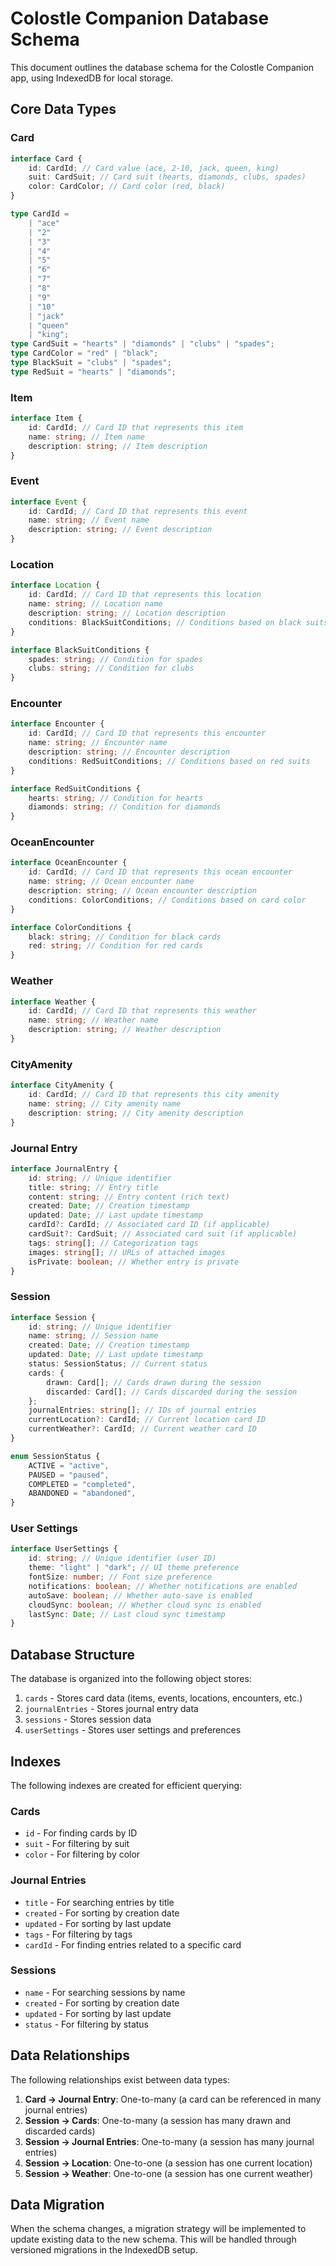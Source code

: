 # Colostle Companion Database Schema

This document outlines the database schema for the Colostle Companion app, using IndexedDB for local storage.

## Core Data Types

### Card

```typescript
interface Card {
	id: CardId; // Card value (ace, 2-10, jack, queen, king)
	suit: CardSuit; // Card suit (hearts, diamonds, clubs, spades)
	color: CardColor; // Card color (red, black)
}

type CardId =
	| "ace"
	| "2"
	| "3"
	| "4"
	| "5"
	| "6"
	| "7"
	| "8"
	| "9"
	| "10"
	| "jack"
	| "queen"
	| "king";
type CardSuit = "hearts" | "diamonds" | "clubs" | "spades";
type CardColor = "red" | "black";
type BlackSuit = "clubs" | "spades";
type RedSuit = "hearts" | "diamonds";
```

### Item

```typescript
interface Item {
	id: CardId; // Card ID that represents this item
	name: string; // Item name
	description: string; // Item description
}
```

### Event

```typescript
interface Event {
	id: CardId; // Card ID that represents this event
	name: string; // Event name
	description: string; // Event description
}
```

### Location

```typescript
interface Location {
	id: CardId; // Card ID that represents this location
	name: string; // Location name
	description: string; // Location description
	conditions: BlackSuitConditions; // Conditions based on black suits
}

interface BlackSuitConditions {
	spades: string; // Condition for spades
	clubs: string; // Condition for clubs
}
```

### Encounter

```typescript
interface Encounter {
	id: CardId; // Card ID that represents this encounter
	name: string; // Encounter name
	description: string; // Encounter description
	conditions: RedSuitConditions; // Conditions based on red suits
}

interface RedSuitConditions {
	hearts: string; // Condition for hearts
	diamonds: string; // Condition for diamonds
}
```

### OceanEncounter

```typescript
interface OceanEncounter {
	id: CardId; // Card ID that represents this ocean encounter
	name: string; // Ocean encounter name
	description: string; // Ocean encounter description
	conditions: ColorConditions; // Conditions based on card color
}

interface ColorConditions {
	black: string; // Condition for black cards
	red: string; // Condition for red cards
}
```

### Weather

```typescript
interface Weather {
	id: CardId; // Card ID that represents this weather
	name: string; // Weather name
	description: string; // Weather description
}
```

### CityAmenity

```typescript
interface CityAmenity {
	id: CardId; // Card ID that represents this city amenity
	name: string; // City amenity name
	description: string; // City amenity description
}
```

### Journal Entry

```typescript
interface JournalEntry {
	id: string; // Unique identifier
	title: string; // Entry title
	content: string; // Entry content (rich text)
	created: Date; // Creation timestamp
	updated: Date; // Last update timestamp
	cardId?: CardId; // Associated card ID (if applicable)
	cardSuit?: CardSuit; // Associated card suit (if applicable)
	tags: string[]; // Categorization tags
	images: string[]; // URLs of attached images
	isPrivate: boolean; // Whether entry is private
}
```

### Session

```typescript
interface Session {
	id: string; // Unique identifier
	name: string; // Session name
	created: Date; // Creation timestamp
	updated: Date; // Last update timestamp
	status: SessionStatus; // Current status
	cards: {
		drawn: Card[]; // Cards drawn during the session
		discarded: Card[]; // Cards discarded during the session
	};
	journalEntries: string[]; // IDs of journal entries
	currentLocation?: CardId; // Current location card ID
	currentWeather?: CardId; // Current weather card ID
}

enum SessionStatus {
	ACTIVE = "active",
	PAUSED = "paused",
	COMPLETED = "completed",
	ABANDONED = "abandoned",
}
```

### User Settings

```typescript
interface UserSettings {
	id: string; // Unique identifier (user ID)
	theme: "light" | "dark"; // UI theme preference
	fontSize: number; // Font size preference
	notifications: boolean; // Whether notifications are enabled
	autoSave: boolean; // Whether auto-save is enabled
	cloudSync: boolean; // Whether cloud sync is enabled
	lastSync: Date; // Last cloud sync timestamp
}
```

## Database Structure

The database is organized into the following object stores:

1. `cards` - Stores card data (items, events, locations, encounters, etc.)
2. `journalEntries` - Stores journal entry data
3. `sessions` - Stores session data
4. `userSettings` - Stores user settings and preferences

## Indexes

The following indexes are created for efficient querying:

### Cards

- `id` - For finding cards by ID
- `suit` - For filtering by suit
- `color` - For filtering by color

### Journal Entries

- `title` - For searching entries by title
- `created` - For sorting by creation date
- `updated` - For sorting by last update
- `tags` - For filtering by tags
- `cardId` - For finding entries related to a specific card

### Sessions

- `name` - For searching sessions by name
- `created` - For sorting by creation date
- `updated` - For sorting by last update
- `status` - For filtering by status

## Data Relationships

The following relationships exist between data types:

1. **Card → Journal Entry**: One-to-many (a card can be referenced in many journal entries)
2. **Session → Cards**: One-to-many (a session has many drawn and discarded cards)
3. **Session → Journal Entries**: One-to-many (a session has many journal entries)
4. **Session → Location**: One-to-one (a session has one current location)
5. **Session → Weather**: One-to-one (a session has one current weather)

## Data Migration

When the schema changes, a migration strategy will be implemented to update existing data to the new schema. This will be handled through versioned migrations in the IndexedDB setup.
